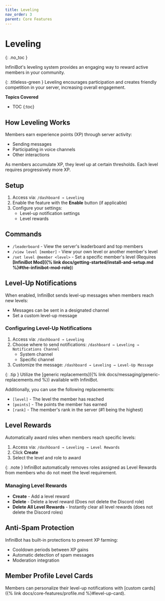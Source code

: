 ```yaml
---
title: Leveling
nav_order: 3
parent: Core Features
---
```


# Leveling
{: .no_toc }

InfiniBot's leveling system provides an engaging way to reward active members in your community.

{: .titleless-green }
Leveling encourages participation and creates friendly competition in your server, increasing overall engagement.

**Topics Covered**
- TOC
{:toc}

## How Leveling Works

Members earn experience points (XP) through server activity:
- Sending messages
- Participating in voice channels
- Other interactions

As members accumulate XP, they level up at certain thresholds. Each level requires progressively more XP.

## Setup

1. Access via: `/dashboard → Leveling`
2. Enable the feature with the **Enable** button (if applicable)
3. Configure your settings:
   - Level-up notification settings
   - Level rewards

## Commands

- `/leaderboard` - View the server's leaderboard and top members
- `/view level [member]` - View your own level or another member's level
- `/set level @member <level>` - Set a specific member's level (Requires **[InfiniBot Mod]({% link docs/getting-started/install-and-setup.md %}#the-infinibot-mod-role)**)

## Level-Up Notifications

When enabled, InfiniBot sends level-up messages when members reach new levels:
- Messages can be sent in a designated channel
- Set a custom level-up message

### Configuring Level-Up Notifications

1. Access via: `/dashboard → Leveling`
2. Choose where to send notifications: `/dashboard → Leveling → Notifications Channel`
   - System channel
   - Specific channel
3. Customize the message: `/dashboard → Leveling → Level-Up Message`

{: .tip }
Utilize the [generic replacements]({% link docs/messaging/generic-replacements.md %}) available with InfiniBot.  

Additionally, you can use the following replacements:
- `[level]` - The level the member has reached
- `[points]` - The points the member has earned
- `[rank]` - The member's rank in the server (#1 being the highest)

## Level Rewards

Automatically award roles when members reach specific levels:

1. Access via: `/dashboard → Leveling → Level Rewards`
2. Click **Create**
3. Select the level and role to award

{: .note }
InfiniBot automatically removes roles assigned as Level Rewards from members who do not meet the level requirement.

### Managing Level Rewards

- **Create** - Add a level reward
- **Delete** - Delete a level reward (Does not delete the Discord role)
- **Delete All Level Rewards** - Instantly clear all level rewards (does not delete the Discord roles)

## Anti-Spam Protection

InfiniBot has built-in protections to prevent XP farming:
- Cooldown periods between XP gains
- Automatic detection of spam messages
- Moderation integration

## Member Profile Level Cards

Members can personalize their level-up notifications with [custom cards]({% link docs/core-features/profile.md %}#level-up-card).
